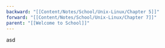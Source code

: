 ```yaml
---
backward: "[[Content/Notes/School/Unix-Linux/Chapter 5]]"
forward: "[[Content/Notes/School/Unix-Linux/Chapter 7]]"
parent: "[[Welcome to School]]"
---
```

asd